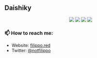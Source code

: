 ## Daishiky

<p align="center">
  <img src="https://img.shields.io/badge/last%20major%20release-aug.%202021-important" />
  <img src="https://img.shields.io/badge/unminified%20size-6%20feet%206%20inches-informational" />
  <img src="https://img.shields.io/badge/vulnerabilities-high-critical" />
  <img src="https://img.shields.io/badge/code%20quality-A%20for%20effort-success" />
</p>

### 📫 How to reach me:

- Website: [filippo.red](https://daishiky.dev/)
- Twitter: [@notfilippo](https://twitter.com/Daishiky_)
